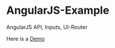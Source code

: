 AngularJS-Example
=================

AngularJS API, Inputs, UI-Router

Here is a <a href="http://angularjsbasic.azurewebsites.net">Demo</a>